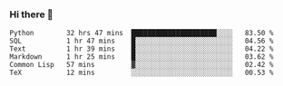 ### Hi there 👋

<!--
**gustavkrist/gustavkrist** is a ✨ _special_ ✨ repository because its `README.md` (this file) appears on your GitHub profile.

Here are some ideas to get you started:

- 🔭 I’m currently working on ...
- 🌱 I’m currently learning ...
- 👯 I’m looking to collaborate on ...
- 🤔 I’m looking for help with ...
- 💬 Ask me about ...
- 📫 How to reach me: ...
- 😄 Pronouns: ...
- ⚡ Fun fact: ...
-->

<!--START_SECTION:waka-->

```text
Python        32 hrs 47 mins  █████████████████████░░░░   83.50 %
SQL           1 hr 47 mins    █░░░░░░░░░░░░░░░░░░░░░░░░   04.56 %
Text          1 hr 39 mins    █░░░░░░░░░░░░░░░░░░░░░░░░   04.22 %
Markdown      1 hr 25 mins    █░░░░░░░░░░░░░░░░░░░░░░░░   03.62 %
Common Lisp   57 mins         ▓░░░░░░░░░░░░░░░░░░░░░░░░   02.42 %
TeX           12 mins         ░░░░░░░░░░░░░░░░░░░░░░░░░   00.53 %
```

<!--END_SECTION:waka-->
